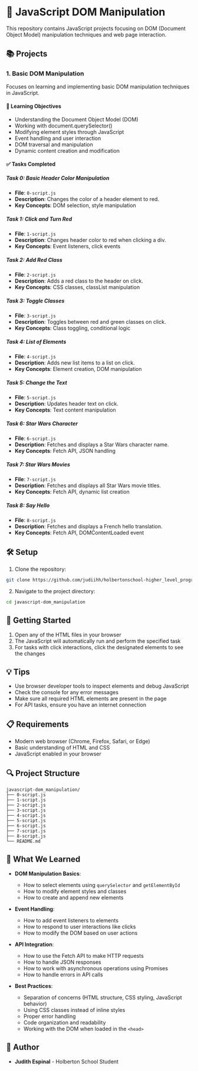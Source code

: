 # 🎨 JavaScript DOM Manipulation

This repository contains JavaScript projects focusing on DOM (Document Object Model) manipulation techniques and web page interaction.

## 📚 Projects

### 1. Basic DOM Manipulation
Focuses on learning and implementing basic DOM manipulation techniques in JavaScript.

#### 🎯 Learning Objectives
- Understanding the Document Object Model (DOM)
- Working with document.querySelector()
- Modifying element styles through JavaScript
- Event handling and user interaction
- DOM traversal and manipulation
- Dynamic content creation and modification

#### ✅ Tasks Completed

##### Task 0: Basic Header Color Manipulation
- **File**: `0-script.js`
- **Description**: Changes the color of a header element to red.
- **Key Concepts**: DOM selection, style manipulation

##### Task 1: Click and Turn Red
- **File**: `1-script.js`
- **Description**: Changes header color to red when clicking a div.
- **Key Concepts**: Event listeners, click events

##### Task 2: Add Red Class
- **File**: `2-script.js`
- **Description**: Adds a red class to the header on click.
- **Key Concepts**: CSS classes, classList manipulation

##### Task 3: Toggle Classes
- **File**: `3-script.js`
- **Description**: Toggles between red and green classes on click.
- **Key Concepts**: Class toggling, conditional logic

##### Task 4: List of Elements
- **File**: `4-script.js`
- **Description**: Adds new list items to a list on click.
- **Key Concepts**: Element creation, DOM manipulation

##### Task 5: Change the Text
- **File**: `5-script.js`
- **Description**: Updates header text on click.
- **Key Concepts**: Text content manipulation

##### Task 6: Star Wars Character
- **File**: `6-script.js`
- **Description**: Fetches and displays a Star Wars character name.
- **Key Concepts**: Fetch API, JSON handling

##### Task 7: Star Wars Movies
- **File**: `7-script.js`
- **Description**: Fetches and displays all Star Wars movie titles.
- **Key Concepts**: Fetch API, dynamic list creation

##### Task 8: Say Hello
- **File**: `8-script.js`
- **Description**: Fetches and displays a French hello translation.
- **Key Concepts**: Fetch API, DOMContentLoaded event

## 🛠️ Setup

1. Clone the repository:
```bash
git clone https://github.com/judiihh/holbertonschool-higher_level_programming/javascript-dom_manipulation.git
```

2. Navigate to the project directory:
```bash
cd javascript-dom_manipulation
```

## 🚀 Getting Started

1. Open any of the HTML files in your browser
2. The JavaScript will automatically run and perform the specified task
3. For tasks with click interactions, click the designated elements to see the changes

## 💡 Tips
- Use browser developer tools to inspect elements and debug JavaScript
- Check the console for any error messages
- Make sure all required HTML elements are present in the page
- For API tasks, ensure you have an internet connection

## 📋 Requirements
- Modern web browser (Chrome, Firefox, Safari, or Edge)
- Basic understanding of HTML and CSS
- JavaScript enabled in your browser

## 🔍 Project Structure
```
javascript-dom_manipulation/
├── 0-script.js
├── 1-script.js
├── 2-script.js
├── 3-script.js
├── 4-script.js
├── 5-script.js
├── 6-script.js
├── 7-script.js
├── 8-script.js
└── README.md
```

## 📝 What We Learned
- **DOM Manipulation Basics**:
  - How to select elements using `querySelector` and `getElementById`
  - How to modify element styles and classes
  - How to create and append new elements

- **Event Handling**:
  - How to add event listeners to elements
  - How to respond to user interactions like clicks
  - How to modify the DOM based on user actions

- **API Integration**:
  - How to use the Fetch API to make HTTP requests
  - How to handle JSON responses
  - How to work with asynchronous operations using Promises
  - How to handle errors in API calls

- **Best Practices**:
  - Separation of concerns (HTML structure, CSS styling, JavaScript behavior)
  - Using CSS classes instead of inline styles
  - Proper error handling
  - Code organization and readability
  - Working with the DOM when loaded in the `<head>`

## **👤 Author**
- **Judith Espinal** - Holberton School Student 